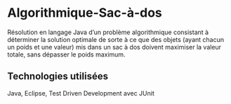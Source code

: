 # Algorithmique-Sac-à-dos
Résolution en langage Java d’un problème algorithmique consistant à déterminer la solution optimale de sorte à ce que des objets (ayant chacun un poids et une valeur) mis dans un sac à dos doivent maximiser la valeur totale, sans dépasser le poids maximum.

## Technologies utilisées
Java, Eclipse, Test Driven Development avec JUnit
